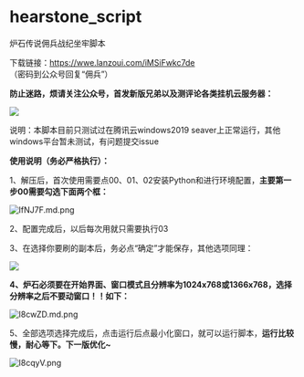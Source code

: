 # hearstone_script
炉石传说佣兵战纪坐牢脚本

下载链接：https://wwe.lanzoui.com/iMSiFwkc7de （密码到公众号回复“佣兵”）

**防止迷路，烦请关注公众号，首发新版兄弟以及测评论各类挂机云服务器：**

![](https://z3.ax1x.com/2021/11/06/IMGzin.jpg)

说明：本脚本目前只测试过在腾讯云windows2019 seaver上正常运行，其他windows平台暂未测试，有问题提交issue

**使用说明（务必严格执行）：**

1、解压后，首次使用需要点00、01、02安装Python和进行环境配置，**主要第一步00需要勾选下面两个框：**

![IfNJ7F.md.png](https://z3.ax1x.com/2021/11/16/IfNJ7F.md.png)

2、配置完成后，以后每次用就只需要执行03

3、在选择你要刷的副本后，务必点“确定”才能保存，其他选项同理：

![](https://z3.ax1x.com/2021/11/08/I86O5d.png)

**4、炉石必须要在开始界面、窗口模式且分辨率为1024x768或1366x768，选择分辨率之后不要动窗口！！如下：**

![I8cwZD.md.png](https://z3.ax1x.com/2021/11/08/I8cwZD.md.png)

5、全部选项选择完成后，点击运行后点最小化窗口，就可以运行脚本，**运行比较慢，耐心等下。下一版优化~**

![I8cqyV.png](https://z3.ax1x.com/2021/11/08/I8cqyV.png)
